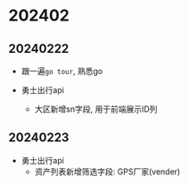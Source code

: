 # 202402

## 20240222

- 跟一遍`go tour`, 熟悉go

- 勇士出行api
  - 大区新增sn字段, 用于前端展示ID列

## 20240223

- 勇士出行api
  - 资产列表新增筛选字段: GPS厂家(vender)